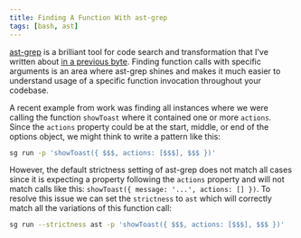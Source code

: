 ```yaml
---
title: Finding A Function With ast-grep
tags: [bash, ast]
---
```


[ast-grep](https://ast-grep.github.io/) is a brilliant tool for code search
and transformation that I've written about
[in a previous byte](https://mskelton.dev/bytes/20240904123502). Finding
function calls with specific arguments is an area where ast-grep shines and
makes it much easier to understand usage of a specific function invocation
throughout your codebase.

A recent example from work was finding all instances where we were calling
the function `showToast` where it contained one or more `actions`. Since
the `actions` property could be at the start, middle, or end of the options
object, we might think to write a pattern like this:

```bash
sg run -p 'showToast({ $$$, actions: [$$$], $$$ })'
```

However, the default strictness setting of ast-grep does not match all
cases since it is expecting a property following the `actions` property and
will not match calls like this:
`showToast({ message: '...', actions: [] })`. To resolve this issue we can
set the `strictness` to `ast` which will correctly match all the variations
of this function call:

```bash
sg run --strictness ast -p 'showToast({ $$$, actions: [$$$], $$$ })'
```
